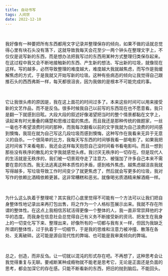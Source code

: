 ```yaml
---
title: 自动书写
tags: 人间世
date: 2022-12-10
---
```




<br/>



我好像有一种要把所有东西都用文字记录并整理保存的倾向，如果不做的话就总觉得心里有块石头没有落下，这就导致我每天会花至少一两个钟头在整理文字上，不仅仅是说写新的东西，而是想办法把我写过的东西用某种方式整理归类保存起来。在这过程中我又会不断地接触新的东西、产生新的想法、写出新的垃圾，就像现在这样。写的越多，必然导致整理的难度越大，难度越大我就越焦虑，而写作是我缓解焦虑的方式，于是我就又开始写新的垃圾。这种有些病态的倾向让我觉得自己跟推石头的西西弗斯一样，每天都很沮丧，因为我做的是根本不可能完成的事。

<br/>

它让我很头疼的原因是，我在这上面花的时间过多了。本来这些时间可以用来接受新的文艺作品，而不是反刍。很多时候我自己以前写的东西现在也不愿意看。我只是翻一下就感到目眩。大段大段的叙述好像渴望把当时的整个情景都黏在文字上，读起来有时光重叠的痛楚和思维过载的焦虑。而且我还是那种传统的做题家，一丝一毫也不希望浪费时间的那种，而我每次翻看以前的文字我就为自己浪费的时间感到懊悔，我现在就为自己写这几段垃圾而感到懊悔，这种写作在我看来无异于无意义的自杀。一个很简单的比方，我每天写东西的时间够我看一部电影了。如果我把这时间省下来看电影，我还会这样每天抱怨自己没时间看书看电影吗。而且一想到那些没有秩序的散乱的文字我就感觉头疼。我讨厌无秩序的一切存在。但是现代人的生活就是无秩序的，我们被一切景观夺走了注意力、被强加了许多自己本来不需要在意的东西。我无法逃离这种本质性的矛盾，感到格外焦虑。越焦虑越沮丧我就写得越多，写垃圾导致工作时间变少了就更焦虑了，然后就会写更多的垃圾，我对写作的依赖比酒精依赖更甚。这非常糟糕和恶劣。就像喝劣质酒精来解酒瘾一样。

<br/>

为什么这么执着于整理呢？其实我打心底里觉得不可能有一个方法可以让我们把自身整体性地记录出来再打包出售，将之作为一个人格标签展示出来。我就不存在所谓的整体性。在这点上我相信苏轼活得更像一个整体的人，我一直非常崇拜他的才华的态度。而我身在信息社会总觉得自己有义务不断接受新的资讯、把发生在我身上的一切变化写下来、整理出来，好像所有的一切都与我有关一样，但因为我缺乏所谓的整体性，过于执着于一切细节，于是我的思维和注意力被冲撞、散落在各处、支离破碎。这可能是源自现代性的弊端、也可能是我审美倾向的弊端。

<br/>

总之，创造，而非反刍。让一切就以混沌的形式存在吧。不再想了，这种思考会让我觉得重复与无聊。要戒断某种成瘾物就不能老是思考它，无论是正面还是负面的思考，都会加深它的存在感。只能不断看新的东西，把旧的抛到脑后。不能回头。

<br/>